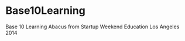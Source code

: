 Base10Learning
==============

Base 10 Learning Abacus from Startup Weekend Education Los Angeles 2014
